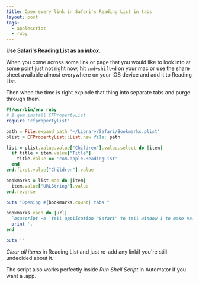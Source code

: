 ```yaml
---
title: Open every link in Safari's Reading List in tabs
layout: post
tags:
  - applescript
  - ruby
---
```

**Use Safari's Reading List as an _inbox_.**

When you come across some link or page that you would like to look into at some point just not right now, hit `cmd+shift+d` on your mac or use the share sheet available almost everywhere on your iOS device and add it to Reading List.

Then when the time is right explode that thing into separate tabs and purge through them.

```ruby
#!/usr/bin/env ruby
# $ gem install CFPropertyList
require 'cfpropertylist'

path = File.expand_path '~/Library/Safari/Bookmarks.plist'
plist = CFPropertyList::List.new file: path

list = plist.value.value["Children"].value.select do |item|
  if title = item.value["Title"]
    title.value == 'com.apple.ReadingList'
  end
end.first.value["Children"].value

bookmarks = list.map do |item|
  item.value["URLString"].value
end.reverse

puts "Opening #{bookmarks.count} tabs "

bookmarks.each do |url|
  `osascript -e 'tell application "Safari" to tell window 1 to make new tab with properties {URL:"#{url}"}'`
  print '.'
end

puts ''
```

_Clear all items_ in Reading List and just re-add any linkif you're still undecided about it.

The script also works perfectly inside _Run Shell Script_ in Automator if you want a .app.

